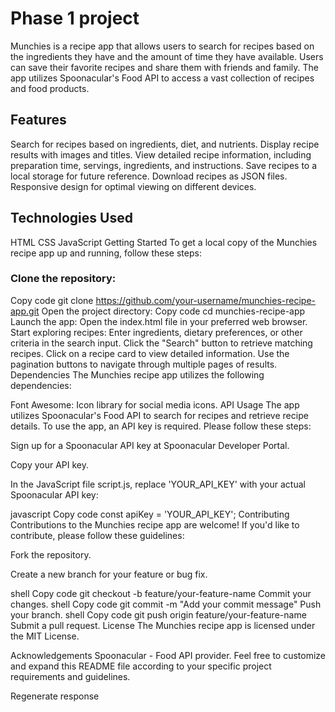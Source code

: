 # Phase 1 project

Munchies is a recipe app that allows users to search for recipes based on the ingredients they have and the amount of time they have available. Users can save their favorite recipes and share them with friends and family. The app utilizes Spoonacular's Food API to access a vast collection of recipes and food products.

## Features
Search for recipes based on ingredients, diet, and nutrients.
Display recipe results with images and titles.
View detailed recipe information, including preparation time, servings, ingredients, and instructions.
Save recipes to a local storage for future reference.
Download recipes as JSON files.
Responsive design for optimal viewing on different devices.

## Technologies Used
HTML
CSS
JavaScript
Getting Started
To get a local copy of the Munchies recipe app up and running, follow these steps:

### Clone the repository:

Copy code
git clone https://github.com/your-username/munchies-recipe-app.git
Open the project directory:
Copy code
cd munchies-recipe-app
Launch the app:
Open the index.html file in your preferred web browser.
Start exploring recipes:
Enter ingredients, dietary preferences, or other criteria in the search input.
Click the "Search" button to retrieve matching recipes.
Click on a recipe card to view detailed information.
Use the pagination buttons to navigate through multiple pages of results.
Dependencies
The Munchies recipe app utilizes the following dependencies:

Font Awesome: Icon library for social media icons.
API Usage
The app utilizes Spoonacular's Food API to search for recipes and retrieve recipe details. To use the app, an API key is required. Please follow these steps:

Sign up for a Spoonacular API key at Spoonacular Developer Portal.

Copy your API key.

In the JavaScript file script.js, replace 'YOUR_API_KEY' with your actual Spoonacular API key:

javascript
Copy code
const apiKey = 'YOUR_API_KEY';
Contributing
Contributions to the Munchies recipe app are welcome! If you'd like to contribute, please follow these guidelines:

Fork the repository.

Create a new branch for your feature or bug fix.

shell
Copy code
git checkout -b feature/your-feature-name
Commit your changes.
shell
Copy code
git commit -m "Add your commit message"
Push your branch.
shell
Copy code
git push origin feature/your-feature-name
Submit a pull request.
License
The Munchies recipe app is licensed under the MIT License.

Acknowledgements
Spoonacular - Food API provider.
Feel free to customize and expand this README file according to your specific project requirements and guidelines.






Regenerate response
